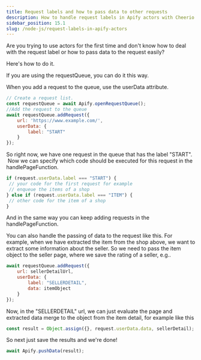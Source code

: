 ```yaml
---
title: Request labels and how to pass data to other requests
description: How to handle request labels in Apify actors with Cheerio or Puppeteer Crawler
sidebar_position: 15.1
slug: /node-js/request-labels-in-apify-actors
---
```


Are you trying to use actors for the first time and don't know how to deal with the request label or how to pass data to the request easily?

Here's how to do it.

If you are using the requestQueue, you can do it this way.

When you add a request to the queue, use the userData attribute.

```js
// Create a request list.
const requestQueue = await Apify.openRequestQueue();
//Add the request to the queue
await requestQueue.addRequest({
    url: 'https://www.example.com/',
    userData: {
        label: "START"
    }
});
```

So right now, we have one request in the queue that has the label "START".  Now we can specify which code should be executed for this request in the handlePageFunction.

```js
if (request.userData.label === "START") {
 // your code for the first request for example
 // enqueue the items of a shop
} else if (request.userData.label === "ITEM") {
 // other code for the item of a shop
}
```

And in the same way you can keep adding requests in the handlePageFunction.

You can also handle the passing of data to the request like this. For example, when we have extracted the item from the shop above, we want to extract some information about the seller. So we need to pass the item object to the seller page, where we save the rating of a seller, e.g..

```js
await requestQueue.addRequest({
    url: sellerDetailUrl,
    userData: {
        label: "SELLERDETAIL",
        data: itemObject
    }
});
```

Now, in the "SELLERDETAIL" url, we can just evaluate the page and extracted data merge to the object from the item detail, for example like this

```js
const result = Object.assign({}, request.userData.data, sellerDetail);
```

So next just save the results and we're done!

```js
await Apify.pushData(result);
```
